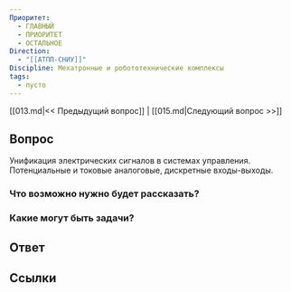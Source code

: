 ```yaml
---
Приоритет:
  - ГЛАВНЫЙ
  - ПРИОРИТЕТ
  - ОСТАЛЬНОЕ
Direction:
  - "[[АТПП-СНИУ]]" 
Discipline: Мехатронные и робототехнические комплексы 
tags:
  - пусто
---
```

[[013.md|<< Предыдущий вопрос]] | [[015.md|Следующий вопрос >>]]
## Вопрос

Унификация электрических сигналов в системах управления. Потенциальные и токовые аналоговые, дискретные входы-выходы.

### Что возможно нужно будет рассказать?

### Какие могут быть задачи?

## Ответ

## Ссылки
